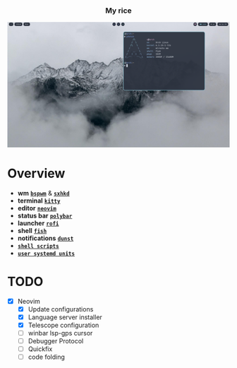 <div align="center">

### My rice

![](images/rice.png)

</div>

# Overview
- **wm** [**`bspwm`**](https://github.com/hok7z/dotfiles/tree/main/.config/bspwm) & [**`sxhkd`**](https://github.com/hok7z/dotfiles/tree/main/.config/sxhkd)
- **terminal** [**`kitty`**](https://github.com/hok7z/dotfiles/tree/main/.config/kitty)
- **editor** [**`neovim`**](https://github.com/hok7z/dotfiles/tree/main/.config/nvim)
- **status bar** [**`polybar`**](https://github.com/hok7z/dotfiles/tree/main/.config/polybar)
- **launcher** [**`rofi`**](https://github.com/hok7z/dotfiles/tree/main/.config/rofi)
- **shell** [**`fish`**](https://github.com/hok7z/dotfiles/tree/main/.config/fish)
- **notifications** [**`dunst`**](https://github.com/hok7z/dotfiles/tree/main/.config/dunst)
- [**`shell scripts`**](https://github.com/hok7z/dotfiles/tree/main/.config/scripts)
- [**`user systemd units`**](https://github.com/hok7z/dotfiles/tree/main/.config/systemd/user)


# TODO
- [x] Neovim
  - [x] Update configurations
  - [x] Language server installer
  - [x] Telescope configuration
  - [ ] winbar lsp-gps cursor
  - [ ] Debugger Protocol
  - [ ] Quickfix
  - [ ] code folding
